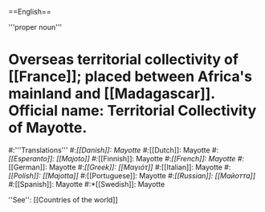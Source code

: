 ==English==

'''proper noun'''

# Overseas territorial collectivity of [[France]]; placed between Africa's mainland and [[Madagascar]]. Official name: Territorial Collectivity of Mayotte.
#:'''Translations'''
#:*[[Danish]]: Mayotte
#:*[[Dutch]]: Mayotte
#:*[[Esperanto]]: [[Majoto]]
#:*[[Finnish]]: Mayotte
#:*[[French]]: Mayotte
#:*[[German]]: Mayotte
#:*[[Greek]]: [[Μαγιότ]]
#:*[[Italian]]: Mayotte
#:*[[Polish]]: [[Majotta]]
#:*[[Portuguese]]: Mayotte
#:*[[Russian]]: [[Майотта]]
#:*[[Spanish]]: Mayotte
#:*[[Swedish]]: Mayotte

''See'': [[Countries of the world]]